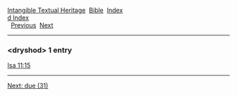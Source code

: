 [Intangible Textual Heritage](../../index)  [Bible](../index) 
[Index](index)   
[d Index](_d_)  
  [Previous](c03424)  [Next](c03426) 

------------------------------------------------------------------------

### &lt;dryshod&gt; 1 entry

[Isa 11:15](../kjv/isa011.htm#015)  

------------------------------------------------------------------------

[Next: due (31)](c03426)
